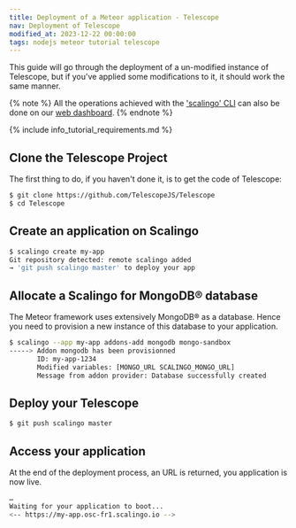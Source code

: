```yaml
---
title: Deployment of a Meteor application - Telescope
nav: Deployment of Telescope
modified_at: 2023-12-22 00:00:00
tags: nodejs meteor tutorial telescope
---
```


This guide will go through the deployment of a un-modified instance of Telescope,
but if you've applied some modifications to it, it should work the same manner.

{% note %}
  All the operations achieved with the <a href="https://cli.scalingo.com">'scalingo' CLI</a> can also be done on our <a href="https://dashboard.scalingo.com">web dashboard</a>.
{% endnote %}

{% include info_tutorial_requirements.md %}

## Clone the Telescope Project

The first thing to do, if you haven't done it, is to get the code of Telescope:

```bash
$ git clone https://github.com/TelescopeJS/Telescope
$ cd Telescope
```

## Create an application on Scalingo

```bash
$ scalingo create my-app
Git repository detected: remote scalingo added
→ 'git push scalingo master' to deploy your app
```

## Allocate a Scalingo for MongoDB® database

The Meteor framework uses extensively MongoDB® as a database. Hence you need to
provision a new instance of this database to your application.

```bash
$ scalingo --app my-app addons-add mongodb mongo-sandbox
-----> Addon mongodb has been provisionned
       ID: my-app-1234
       Modified variables: [MONGO_URL SCALINGO_MONGO_URL]
       Message from addon provider: Database successfully created
```

## Deploy your Telescope

```bash
$ git push scalingo master
```

## Access your application

At the end of the deployment process, an URL is returned, you application is now live.

```bash
…
Waiting for your application to boot...
<-- https://my-app.osc-fr1.scalingo.io -->
```
